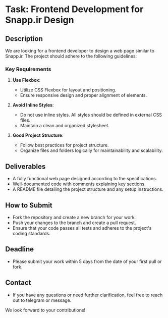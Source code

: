 # Task: Frontend Development for Snapp.ir Design

## Description
We are looking for a frontend developer to design a web page similar to Snapp.ir. The project should adhere to the following guidelines:

### Key Requirements
1. **Use Flexbox**:
   - Utilize CSS Flexbox for layout and positioning.
   - Ensure responsive design and proper alignment of elements.

2. **Avoid Inline Styles**:
   - Do not use inline styles. All styles should be defined in external CSS files.
   - Maintain a clean and organized stylesheet.

3. **Good Project Structure**:
   - Follow best practices for project structure.
   - Organize files and folders logically for maintainability and scalability.

## Deliverables
- A fully functional web page designed according to the specifications.
- Well-documented code with comments explaining key sections.
- A README file detailing the project structure and any setup instructions.

## How to Submit
- Fork the repository and create a new branch for your work.
- Push your changes to the branch and create a pull request.
- Ensure that your code passes all tests and adheres to the project's coding standards.

## Deadline
- Please submit your work within 5 days from the date of your first pull or fork.

## Contact
- If you have any questions or need further clarification, feel free to reach out to telegram or message.

We look forward to your contributions!
